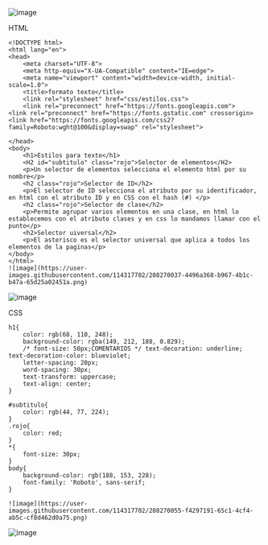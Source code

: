 ![image](https://user-images.githubusercontent.com/114317702/208270027-df696bc3-a14d-4c0c-9004-f07a9d536df5.png)

HTML

    <!DOCTYPE html>
    <html lang="en">
    <head>
        <meta charset="UTF-8">
        <meta http-equiv="X-UA-Compatible" content="IE=edge">
        <meta name="viewport" content="width=device-width, initial-scale=1.0">
        <title>formato texto</title>
        <link rel="stylesheet" href="css/estilos.css">
        <link rel="preconnect" href="https://fonts.googleapis.com">
    <link rel="preconnect" href="https://fonts.gstatic.com" crossorigin>
    <link href="https://fonts.googleapis.com/css2?family=Roboto:wght@100&display=swap" rel="stylesheet">

    </head>
    <body>
        <h1>Estilos para texto</h1>
        <H2 id="subtitulo" class="rojo">Selector de elementos</H2>
        <p>Un selector de elementos selecciona el elemento html por su nombre</p>
        <h2 class="rojo">Selector de ID</h2>
        <p>El selector de ID selecciona el atributo por su identificador, en html con el atributo ID y en CSS con el hash (#) </p>
        <h2 class="rojo">Selector de clase</h2>
        <p>Permite agrupar varios elementos en una clase, en html lo establecemos con el atributo clases y en css lo mandamos llamar con el punto</p>
        <h2>Selector uiversal</h2>
        <p>El asterisco es el selector universal que aplica a todos los elementos de la paginas</p>
    </body>
    </html>
    ![image](https://user-images.githubusercontent.com/114317702/208270037-4496a368-b967-4b1c-b47a-65d25a02451a.png)
![image](https://user-images.githubusercontent.com/114317702/208270038-5f4769b8-5436-4344-b278-676f09159287.png)

CSS

    h1{
        color: rgb(68, 110, 248);
        background-color: rgba(149, 212, 188, 0.829);
        /* font-size: 50px;COMENTARIOS */ text-decoration: underline; text-decoration-color: blueviolet;
        letter-spacing: 20px;
        word-spacing: 30px;
        text-transform: uppercase;
        text-align: center;
    }

    #subtitulo{
        color: rgb(44, 77, 224);
    }
    .rojo{
        color: red;
    }
    *{
        font-size: 30px;
    }
    body{
        background-color: rgb(188, 153, 228);
        font-family: 'Roboto', sans-serif;
    }
    
    ![image](https://user-images.githubusercontent.com/114317702/208270055-f4297191-65c1-4cf4-ab5c-cf8d462d0a75.png)
![image](https://user-images.githubusercontent.com/114317702/208270056-9d4df337-dc0e-4b01-baa7-5419dfd01fc2.png)
